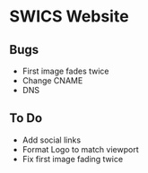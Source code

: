 # SWICS Website

## Bugs 
* First image fades twice 
* Change CNAME 
* DNS 

## To Do 
* Add social links 
* Format Logo to match viewport 
* Fix first image fading twice 
